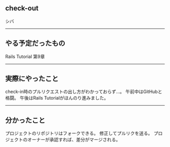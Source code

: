 ## check-out
シバ

---

## やる予定だったもの   
Rails Tutorial 第9章

---

## 実際にやったこと
check-in時のプルリクエストの出し方がわかっておらず…。
午前中はGitHubと格闘。
午後はRails Tutorialがほんのり進みました。

---

## 分かったこと
プロジェクトのリポジトリはフォークできる。
修正してプルリクを送る。
プロジェクトのオーナーが承認すれば、差分がマージされる。
